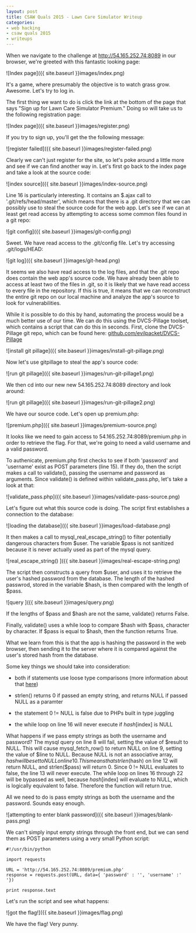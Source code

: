 ```yaml
---
layout: post
title: CSAW Quals 2015 - Lawn Care Simulator Writeup
categories:
- web hacking
- csaw quals 2015
- writeups
---
```


When we navigate to the challenge at http://54.165.252.74:8089 in our browser, we're
greeted with this fantastic looking page:

![Index page]({{ site.baseurl }}images/index.png)

It's a game, where presumably the objective is to watch grass grow. Awesome. Let's try
to log in.

The first thing we want to do is click the link at the bottom of the page that says
"Sign up for Lawn Care Simulator Premium." Doing so will take us to the following
registration page:

![Index page]({{ site.baseurl }}images/register.png)

If you try to sign up, you'll get the the following message:

![register failed]({{ site.baseurl }}images/register-failed.png)

Clearly we can't just register for the site, so let's poke around a little more and see if we can find another way in. Let's first go back to the index page and take a look at the source code:

![index source]({{ site.baseurl }}images/index-source.png)

Line 16 is particularly interesting. It contains an $.ajax call to '.git/refs/head/master', which means that there is a .git directory that we can possibly use to steal the source code for the web app. Let's see if we can at least get read access by attempting to access some common files found in a git repo:

![git config]({{ site.baseurl }}images/git-config.png)

Sweet. We have read access to the .git/config file. Let's try accessing .git/logs/HEAD:

![git log]({{ site.baseurl }}images/git-head.png)

It seems we also have read access to the log files, and that the .git repo does contain the web app's source code. We have already been able to access at least two of the files in .git, so it is likely that we have read access to every file in the repository. If this is true, it means that we can reconstruct the entire git repo on our local machine and analyze the app's source to look for vulnerabilities.

While it is possible to do this by hand, automating the process would be a much better use of our time. We can do this using the DVCS-Pillage toolset, which contains a script that can do this in seconds. First, clone the DVCS-Pillage git repo, which can be found here: [github.com/evilpacket/DVCS-Pillage](https://github.com/evilpacket/DVCS-Pillage)


![install git pillage]({{ site.baseurl }}images/install-git-pillage.png)

Now let's use gitpillage to steal the app's source code:

![run git pillage]({{ site.baseurl }}images/run-git-pillage1.png)

We then cd into our new new 54.165.252.74:8089 directory and look around:

![run git pillage]({{ site.baseurl }}images/run-git-pillage2.png)

We have our source code. Let's open up premium.php:

![premium.php]({{ site.baseurl }}images/premium-source.png)

It looks like we need to gain access to 54.165.252.74:8089/premium.php in order to retrieve the flag. For that, we're going to need a valid username and a valid password.  

To authenicate, premium.php first checks to see if both 'password' and 'username' exist as POST parameters (line 15). If they do, then the script makes a call to validate(), passing the username and password as arguments. Since validate() is defined within validate_pass.php, let's take a look at that:

![validate_pass.php]({{ site.baseurl }}images/validate-pass-source.png)

Let's figure out what this source code is doing. The script first establishes a
connection to the database:

![loading the database]({{ site.baseurl }}images/load-database.png)

It then makes a call to mysql\_real\_escape\_string() to filter potentially dangerous
characters from $user. The variable $pass is not sanitized because it is never actually
used as part of the mysql query.

![real_escape_string() ]({{ site.baseurl }}images/real-escape-string.png)

The script then constructs a query from $user, and uses it to retrieve the user's hashed password from the database. The length of the hashed passwrod, stored in the variable $hash, is then compared with the length of $pass. 

![query ]({{ site.baseurl }}images/query.png)

If the lengths of $pass and $hash are not the same, validate() returns False.

Finally, validate() uses a while loop to compare $hash with $pass, character by character. If $pass is equal to $hash, then the function returns True.

What we learn from this is that the app is hashing the password in the web browser, then sending it to the server where it is compared against the user's stored hash from the database.

Some key things we should take into consideration:

- both if statements use loose type comparisons (more information about that [here](http://www.owasp.org/images/6/6b/PHPMagicTricks-TypeJuggling.pdf))

- strlen() returns 0 if passed an empty string, and returns NULL if passed NULL as a paramter

- the statement 0 != NULL is false due to PHPs built in type juggling
	
- the while loop on line 16 will never execute if $hash[$index] is NULL

What happens if we pass empty strings as both the username and password? The mysql query on line 8 will fail, setting the value of $result to NULL. This will cause mysql\_fetch\_row() to return NULL on line 9, setting the value of $line to NULL. Because NULL is not an associative array, $hash will be set to NULL on line 10.  This means that strlen($hash) on line 12 will return NULL, and strlen($pass) will return 0. Since 0 != NULL evaluates to false, the line 13 will never execute. The while loop on lines 16 through 22 will be bypassed as well, because $hash[$index] will evaluate to NULL, which is logically equivalent to false. Therefore the function will return true.

All we need to do is pass empty strings as both the username and the password. Sounds
easy enough. 

![attempting to enter blank password]({{ site.baseurl }}images/blank-pass.png)

We can't simply input empty strings through the front end, but we can send them
as POST parameters using a very small Python script:

	#!/usr/bin/python

	import requests
	
	URL = 'http://54.165.252.74:8089/premium.php'
	response = requests.post(URL, data={ 'password' : '', 'username' :' '})
	
	print response.text


Let's run the script and see what happens:

![got the flag!]({{ site.baseurl }}images/flag.png)

We have the flag! Very punny.
